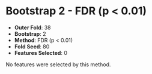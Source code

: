 # Bootstrap 2 - FDR (p < 0.01)

- **Outer Fold**: 38
- **Bootstrap**: 2
- **Method**: FDR (p < 0.01)
- **Fold Seed**: 80
- **Features Selected**: 0

No features were selected by this method.

